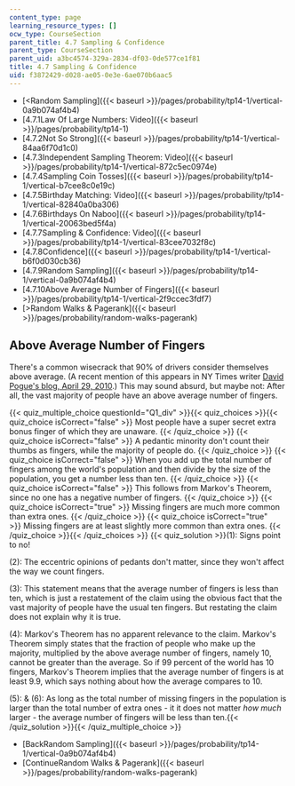 ```yaml
---
content_type: page
learning_resource_types: []
ocw_type: CourseSection
parent_title: 4.7 Sampling & Confidence
parent_type: CourseSection
parent_uid: a3bc4574-329a-2834-df03-0de577ce1f81
title: 4.7 Sampling & Confidence
uid: f3872429-d028-ae05-0e3e-6ae070b6aac5
---
```


*   [\<Random Sampling]({{< baseurl >}}/pages/probability/tp14-1/vertical-0a9b074af4b4)
*   [4.7.1Law Of Large Numbers: Video]({{< baseurl >}}/pages/probability/tp14-1)
*   [4.7.2Not So Strong]({{< baseurl >}}/pages/probability/tp14-1/vertical-84aa6f70d1c0)
*   [4.7.3Independent Sampling Theorem: Video]({{< baseurl >}}/pages/probability/tp14-1/vertical-872c5ec0974e)
*   [4.7.4Sampling Coin Tosses]({{< baseurl >}}/pages/probability/tp14-1/vertical-b7cee8c0e19c)
*   [4.7.5Birthday Matching: Video]({{< baseurl >}}/pages/probability/tp14-1/vertical-82840a0ba306)
*   [4.7.6Birthdays On Naboo]({{< baseurl >}}/pages/probability/tp14-1/vertical-20063bed5f4a)
*   [4.7.7Sampling & Confidence: Video]({{< baseurl >}}/pages/probability/tp14-1/vertical-83cee7032f8c)
*   [4.7.8Confidence]({{< baseurl >}}/pages/probability/tp14-1/vertical-b6f0d030cb36)
*   [4.7.9Random Sampling]({{< baseurl >}}/pages/probability/tp14-1/vertical-0a9b074af4b4)
*   [4.7.10Above Average Number of Fingers]({{< baseurl >}}/pages/probability/tp14-1/vertical-2f9ccec3fdf7)
*   [\>Random Walks & Pagerank]({{< baseurl >}}/pages/probability/random-walks-pagerank)

Above Average Number of Fingers
-------------------------------

  

There's a common wisecrack that 90% of drivers consider themselves above average. (A recent mention of this appears in NY Times writer [David Pogue's blog, April 29, 2010](http://pogue.blogs.nytimes.com/2010/04/29/text-blocking-apps-only-work-if-you-use-them/).) This may sound absurd, but maybe not: After all, the vast majority of people have an above average number of fingers.

{{< quiz_multiple_choice questionId="Q1_div" >}}{{< quiz_choices >}}{{< quiz_choice isCorrect="false" >}}&nbsp;Most people have a super secret extra bonus finger of which they are unaware.&nbsp;{{< /quiz_choice >}}
{{< quiz_choice isCorrect="false" >}}&nbsp;A pedantic minority don't count their thumbs as fingers, while the majority of people do.&nbsp;{{< /quiz_choice >}}
{{< quiz_choice isCorrect="false" >}}&nbsp;When you add up the total number of fingers among the world's population and then divide by the size of the population, you get a number less than ten.&nbsp;{{< /quiz_choice >}}
{{< quiz_choice isCorrect="false" >}}&nbsp;This follows from Markov's Theorem, since no one has a negative number of fingers.&nbsp;{{< /quiz_choice >}}
{{< quiz_choice isCorrect="true" >}}&nbsp;Missing fingers are much more common than extra ones.&nbsp;{{< /quiz_choice >}}
{{< quiz_choice isCorrect="true" >}}&nbsp;Missing fingers are at least slightly more common than extra ones.&nbsp;{{< /quiz_choice >}}{{< /quiz_choices >}}
{{< quiz_solution >}}(1): Signs point to no!

(2): The eccentric opinions of pedants don't matter, since they won't affect the way we count fingers.

(3): This statement means that the average number of fingers is less than ten, which is just a restatement of the claim using the obvious fact that the vast majority of people have the usual ten fingers. But restating the claim does not explain why it is true.

(4): Markov's Theorem has no apparent relevance to the claim. Markov's Theorem simply states that the fraction of people who make up the majority, multiplied by the above average number of fingers, namely 10, cannot be greater than the average. So if 99 percent of the world has 10 fingers, Markov's Theorem implies that the average number of fingers is at least 9.9, which says nothing about how the average compares to 10.

(5): & (6): As long as the total number of missing fingers in the population is larger than the total number of extra ones - it it does not matter _how much_ larger - the average number of fingers will be less than ten.{{< /quiz_solution >}}{{< /quiz_multiple_choice >}}

*   [BackRandom Sampling]({{< baseurl >}}/pages/probability/tp14-1/vertical-0a9b074af4b4)
*   [ContinueRandom Walks & Pagerank]({{< baseurl >}}/pages/probability/random-walks-pagerank)